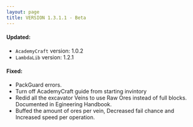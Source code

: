 ```yaml
---
layout: page
title: VERSION 1.3.1.1 - Beta
---
```




#### Updated:

* `AcademyCraft` version: 1.0.2
* `LambdaLib` version: 1.2.1

#### Fixed:

* PackGuard errors.
* Turn off AcademyCraft guide from starting invintory
* Redid all the excavator Veins to use Raw Ores instead of full blocks. Documented in Egineering Handbook.
* Buffed the amount of ores per vein, Decreased fail chance and Increased speed per operation.